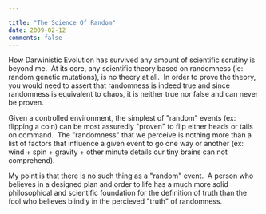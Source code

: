 ```yaml
---

title: "The Science Of Random"
date: 2009-02-12
comments: false
---
```


How Darwinistic Evolution has survived any amount of scientific scrutiny is beyond me.  At its core, any scientific theory based on randomness (ie: random genetic mutations), is no theory at all.  In order to prove the theory, you would need to assert that randomness is indeed true and since randomness is equivalent to chaos, it is neither true nor false and can never be proven.
   
   
Given a controlled environment, the simplest of "random" events (ex: flipping a coin) can be most assuredly "proven" to flip either heads or tails on command.  The "randomness" that we perceive is nothing more than a list of factors that influence a given event to go one way or another (ex: wind + spin + gravity + other minute details our tiny brains can not comprehend).
   
   
My point is that there is no such thing as a "random" event.  A person who believes in a designed plan and order to life has a much more solid philosophical and scientific foundation for the definition of truth than the fool who believes blindly in the percieved "truth" of randomness.

